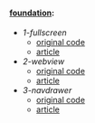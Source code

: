 #### [foundation](https://github.com/warren-bank/Android-WebCast/tree/01-foundation):

* _1-fullscreen_
  * [original code](https://github.com/warren-bank/Android-ExoPlayer-demos/tree/r2.9.6.002/4-fullscreen)
  * [article](https://geoffledak.com/blog/2017/09/11/how-to-add-a-fullscreen-toggle-button-to-exoplayer-in-android/)
* _2-webview_
  * [original code](https://www.journaldev.com/wp-content/uploads/android/WebViewWithBookmarks.zip)
  * [article](https://www.journaldev.com/15729/android-webview-bookmarks)
* _3-navdrawer_
  * [original code](https://github.com/treehouse/android-navigation-drawer-final)
  * [article](https://blog.teamtreehouse.com/add-navigation-drawer-android)
